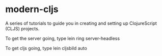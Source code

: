 # modern-cljs

A series of tutorials to guide you in creating and setting up
ClojureScript (CLJS) projects.

To get the server going, type lein ring server-headless

To get cljs going, type lein cljsbild auto
